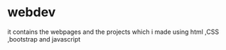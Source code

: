 # webdev
it contains the webpages and the projects  which i made using html ,CSS ,bootstrap and javascript
